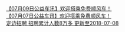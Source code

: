   
[【07月09日公益车讯】欢迎搭乘免费顺风车！](http://www.dianyue.me/archives/684/gvke2vovpal88luy/)  
[【07月07日公益车讯】欢迎搭乘免费顺风车！](http://www.dianyue.me/archives/009/pv75xkdfw2mijk7h/)  
[定边招聘 招聘累计人数8万多 更新至2018-07-08](http://www.dianyue.me/archives/047/2vpdlqwp2gz6stqa/)
